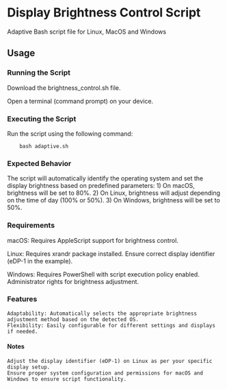 # Display Brightness Control Script
Adaptive Bash script file for Linux, MacOS and Windows

## Usage
### Running the Script
Download the brightness_control.sh file.
    
Open a terminal (command prompt) on your device.

### Executing the Script
Run the script using the following command:

        bash adaptive.sh

### Expected Behavior
The script will automatically identify the operating system and set the display brightness based on predefined parameters:
    1) On macOS, brightness will be set to 80%.
    2) On Linux, brightness will adjust depending on the time of day (100% or 50%).
    3) On Windows, brightness will be set to 50%.

### Requirements

macOS:
    Requires AppleScript support for brightness control.

Linux:
    Requires xrandr package installed.
    Ensure correct display identifier (eDP-1 in the example).

Windows:
    Requires PowerShell with script execution policy enabled.
    Administrator rights for brightness adjustment.

### Features

    Adaptability: Automatically selects the appropriate brightness adjustment method based on the detected OS.
    Flexibility: Easily configurable for different settings and displays if needed.

#### Notes

    Adjust the display identifier (eDP-1) on Linux as per your specific display setup.
    Ensure proper system configuration and permissions for macOS and Windows to ensure script functionality.
